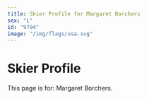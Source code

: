 ```yaml
---
title: Skier Profile for Margaret Borchers
sex: "L"
id: "9794"
image: "/img/flags/usa.svg" 
---
```


# Skier Profile

This page is for: Margaret Borchers.
    